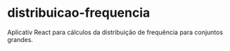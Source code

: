 # distribuicao-frequencia
Aplicativ React para cálculos da distribuição de frequência para conjuntos grandes.
